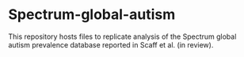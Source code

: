 # Spectrum-global-autism
This repository hosts files to replicate analysis of the Spectrum global autism prevalence database reported in Scaff et al. (in review). 
